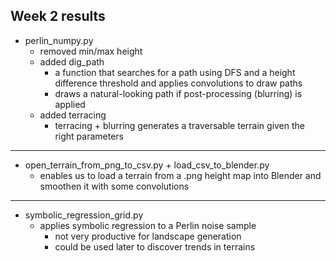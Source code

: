 ## Week 2 results

- perlin_numpy.py
  - removed min/max height
  - added dig_path
    - a function that searches for a path using DFS and a height difference threshold and applies convolutions to draw paths
    - draws a natural-looking path if post-processing (blurring) is applied
  - added terracing
    - terracing + blurring generates a traversable terrain given the right parameters
---
- open_terrain_from_png_to_csv.py + load_csv_to_blender.py
  - enables us to load a terrain from a .png height map into Blender and smoothen it with some convolutions
---
- symbolic_regression_grid.py
  - applies symbolic regression to a Perlin noise sample
    - not very productive for landscape generation
    - could be used later to discover trends in terrains